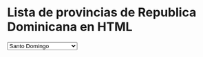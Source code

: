 # Lista de provincias de Republica Dominicana en HTML


<select>
  <option>Santo Domingo</option>
<option>Distrito Nacional</option>
<option>Santiago</option>
<option>San Cristóbal</option>
<option>La Vega</option>
<option>Puerto Plata</option>
<option>San Pedro de Macorís</option>
<option>Duarte</option>
<option>La Altagracia</option>
<option>La Romana</option>
<option>San Juan</option>
<option>Espaillat</option>
<option>Azua</option>
<option>Barahona</option>
<option>Monte Plata</option>
<option>Peravia</option>
<option>Monseñor Nouel</option>
<option>Valverde</option>
<option>Sánchez Ramírez</option>
<option>María Trinidad Sánchez</option>
<option>Montecristi</option>
<option>Samaná</option>
<option>Bahoruco</option>
<option>Hermanas Mirabal</option>
<option>El Seibo</option>
<option>Hato Mayor</option>
<option>Dajabón</option>
<option>Elías Piña</option>
<option>San José de Ocoa</option>
<option>Santiago Rodríguez</option>
<option>Independencia</option>
<option>Pedernales</option>
  </select>
